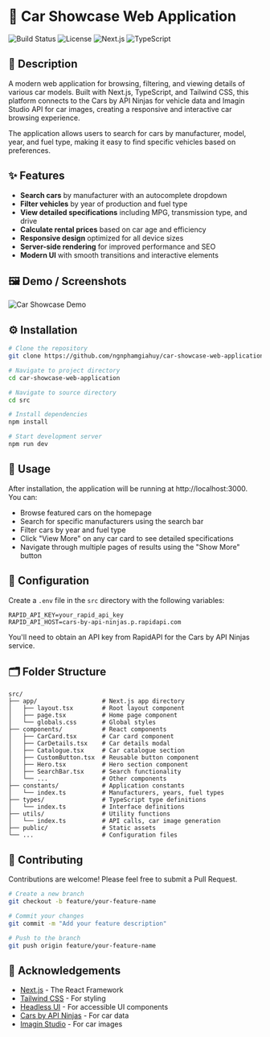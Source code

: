 # 🚗 Car Showcase Web Application

![Build Status](https://img.shields.io/badge/build-passing-brightgreen) 
![License](https://img.shields.io/badge/license-MIT-blue)
![Next.js](https://img.shields.io/badge/Next.js-13.4.19-black)
![TypeScript](https://img.shields.io/badge/TypeScript-5.2.2-blue)

## 📝 Description

A modern web application for browsing, filtering, and viewing details of various car models. Built with Next.js, TypeScript, and Tailwind CSS, this platform connects to the Cars by API Ninjas for vehicle data and Imagin Studio API for car images, creating a responsive and interactive car browsing experience.

The application allows users to search for cars by manufacturer, model, year, and fuel type, making it easy to find specific vehicles based on preferences.

## ✨ Features

- **Search cars** by manufacturer with an autocomplete dropdown
- **Filter vehicles** by year of production and fuel type
- **View detailed specifications** including MPG, transmission type, and drive
- **Calculate rental prices** based on car age and efficiency
- **Responsive design** optimized for all device sizes
- **Server-side rendering** for improved performance and SEO
- **Modern UI** with smooth transitions and interactive elements

## 🖼️ Demo / Screenshots

![Car Showcase Demo](https://github.com/HinhNhuLaHuy/Web-Application-Car-Showcase/assets/84061230/dd7a3c42-9991-47a1-bb40-64a3c30d5f02)

## ⚙️ Installation

```bash
# Clone the repository
git clone https://github.com/ngnphamgiahuy/car-showcase-web-application.git

# Navigate to project directory
cd car-showcase-web-application

# Navigate to source directory
cd src

# Install dependencies
npm install

# Start development server
npm run dev
```

## 🚀 Usage

After installation, the application will be running at http://localhost:3000. You can:

- Browse featured cars on the homepage
- Search for specific manufacturers using the search bar
- Filter cars by year and fuel type
- Click "View More" on any car card to see detailed specifications
- Navigate through multiple pages of results using the "Show More" button

## 🔧 Configuration

Create a `.env` file in the `src` directory with the following variables:

```env
RAPID_API_KEY=your_rapid_api_key
RAPID_API_HOST=cars-by-api-ninjas.p.rapidapi.com
```

You'll need to obtain an API key from RapidAPI for the Cars by API Ninjas service.

## 🗂️ Folder Structure

```
src/
├── app/                  # Next.js app directory
│   ├── layout.tsx        # Root layout component
│   ├── page.tsx          # Home page component
│   └── globals.css       # Global styles
├── components/           # React components
│   ├── CarCard.tsx       # Car card component
│   ├── CarDetails.tsx    # Car details modal
│   ├── Catalogue.tsx     # Car catalogue section
│   ├── CustomButton.tsx  # Reusable button component
│   ├── Hero.tsx          # Hero section component
│   ├── SearchBar.tsx     # Search functionality
│   └── ...               # Other components
├── constants/            # Application constants
│   └── index.ts          # Manufacturers, years, fuel types
├── types/                # TypeScript type definitions
│   └── index.ts          # Interface definitions
├── utils/                # Utility functions
│   └── index.ts          # API calls, car image generation
├── public/               # Static assets
└── ...                   # Configuration files
```

## 🤝 Contributing

Contributions are welcome! Please feel free to submit a Pull Request.

```bash
# Create a new branch
git checkout -b feature/your-feature-name

# Commit your changes
git commit -m "Add your feature description"

# Push to the branch
git push origin feature/your-feature-name
```

## 🙏 Acknowledgements

- [Next.js](https://nextjs.org/) - The React Framework
- [Tailwind CSS](https://tailwindcss.com/) - For styling
- [Headless UI](https://headlessui.dev/) - For accessible UI components
- [Cars by API Ninjas](https://rapidapi.com/apininjas/api/cars-by-api-ninjas) - For car data
- [Imagin Studio](https://www.imagin.studio/) - For car images

